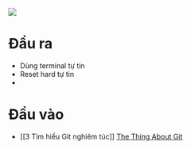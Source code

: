 
![](https://res.cloudinary.com/practicaldev/image/fetch/s--WsP0wEBA--/c_imagga_scale,f_auto,fl_progressive,h_420,q_auto,w_1000/https://dev-to-uploads.s3.amazonaws.com/i/pvb1vbr5k5tirzqxhlp2.jpg) 
# Đầu ra
- Dùng terminal tự tin
- Reset hard tự tin
- 

# Đầu vào
- [[3 Tìm hiểu Git nghiêm túc]]
[The Thing About Git](https://tomayko.com/blog/2008/the-thing-about-git)
